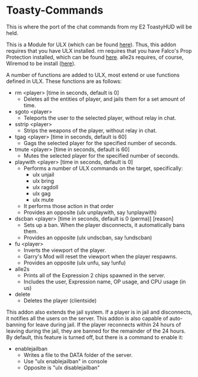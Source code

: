 # Toasty-Commands
This is where the port of the chat commands from my E2 ToastyHUD will be held.

This is a Module for ULX (which can be found [here](https://github.com/TeamUlysses/ulx)). Thus, this addon requires that you have ULX installed. rm requires that you have Falco's Prop Protection installed, which can be found [here](https://github.com/FPtje/Falcos-Prop-protection). alle2s requires, of course, Wiremod to be install ([here](https://github.com/wiremod/wire)).

A number of functions are added to ULX, most extend or use functions defined in ULX. These functions are as follows:

- rm &lt;player&gt; &#91;time in seconds, default is 0&#93;
	- Deletes all the entities of player, and jails them for a set amount of time.
- sgoto &lt;player&gt;
	- Teleports the user to the selected player, without relay in chat.
- sstrip &lt;player&gt;
	- Strips the weapons of the player, without relay in chat.
- tgag &lt;player&gt; &#91;time in seconds, default is 60&#93;
	- Gags the selected player for the specified number of seconds.
- tmute &lt;player&gt; &#91;time in seconds, default is 60&#93;
	- Mutes the selected player for the specified number of seconds.
- playwith &lt;player&gt; &#91;time in seconds, default is 0&#93;
	- Performs a number of ULX commands on the target, specifically:
		- ulx unjail
		- ulx bring
		- ulx ragdoll
		- ulx gag
		- ulx mute
	- It performs those action in that order
	- Provides an opposite (ulx unplaywith, say !unplaywith)
- dscban &lt;player&gt; &#91;time in seconds, default is 0 (perma)&#93; &#91;reason&#93;
	- Sets up a ban. When the player disconnects, it automatically bans them.
	- Provides an opposite (ulx undscban, say !undscban)
- fu &lt;player&gt;
	- Inverts the viewport of the player.
	- Garry's Mod will reset the viewport when the player respawns.
	- Provides an opposite (ulx unfu, say !unfu)
- alle2s
	- Prints all of the Expression 2 chips spawned in the server.
	- Includes the user, Expression name, OP usage, and CPU usage (in us)
- delete
	- Deletes the player (clientside)

This addon also extends the jail system. If a player is in jail and disconnects, it notifies all the users on the server. This addon is also capable of auto-banning for leave during jail. If the player reconnects within 24 hours of leaving during the jail, they are banned for the remainder of the 24 hours. By default, this feature is turned off, but there is a command to enable it:

- enablejailban
	- Writes a file to the DATA folder of the server.
	- Use "ulx enablejailban" in console
	- Opposite is "ulx disablejailban"
